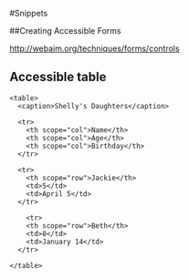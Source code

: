 #Snippets

##Creating Accessible Forms

http://webaim.org/techniques/forms/controls

## Accessible table

    <table>
      <caption>Shelly's Daughters</caption>
  
      <tr>
        <th scope="col">Name</th>
        <th scope="col">Age</th>
        <th scope="col">Birthday</th>
      </tr>
  
      <tr>
        <th scope="row">Jackie</th>
        <td>5</td>
        <td>April 5</td>
      </tr>
  
        <tr>
        <th scope="row">Beth</th>
        <td>8</td>
        <td>January 14</td>
      </tr>
      
    </table>

  
